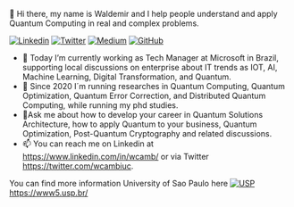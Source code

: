 👋 Hi there, my name is Waldemir and I help people understand and apply Quantum Computing in real and complex problems.

[![Linkedin](https://img.shields.io/badge/LinkedIn-0077B5?style=for-the-badge&logo=linkedin&logoColor=white)](https://www.linkedin.com/in/wcamb/)
[![Twitter](https://img.shields.io/badge/Twitter-1DA1F2?style=for-the-badge&logo=twitter&logoColor=white)](https://twitter.com/wcambiuc)
[![Medium](https://img.shields.io/badge/Medium-12100E?style=for-the-badge&logo=medium&logoColor=white)](https://medium.com/)
[![GitHub](https://img.shields.io/badge/GitHub-100000?style=for-the-badge&logo=github&logoColor=white)](https://github.com/waldemircambiucci/)


- 👀 Today I’m currently working as Tech Manager at Microsoft in Brazil, supporting local discussions on enterprise about IT trends as IOT, AI, Machine Learning, Digital Transformation, and Quantum.
- 🌱 Since 2020 I´m running researches in Quantum Computing, Quantum Optimization, Quantum Error Correction, and Distributed Quantum Computing, while running my phd studies.
- 💞️Ask me about how to develop your career in Quantum Solutions Architecture, how to apply Quantum to your business, Quantum Optimization, Post-Quantum Cryptography and related discussions.
- 📫 You can reach me on Linkedin at https://www.linkedin.com/in/wcamb/ or via Twitter https://twitter.com/wcambiuc. 

You can find more information University of Sao Paulo here [![USP](https://upload.wikimedia.org/wikipedia/commons/thumb/2/2f/Webysther_20170627_-_Bras%C3%A3o_USP.svg/300px-Webysther_20170627_-_Bras%C3%A3o_USP.svg.png)](https://www5.usp.br/)
https://www5.usp.br/


<!---
waldemircambiucci/waldemircambiucci is a ✨ special ✨ repository because its `README.md` (this file) appears on your GitHub profile.
You can click the Preview link to take a look at your changes.
--->
